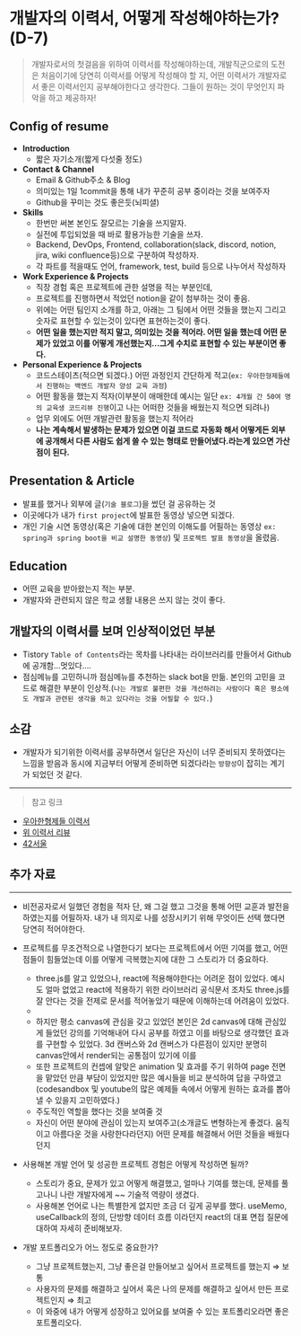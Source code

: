 # 개발자의 이력서, 어떻게 작성해야하는가?(D-7)

> 개발자로서의 첫걸음을 위하여 이력서를 작성해야하는데, 개발직군으로의 도전은 처음이기에 당연히 이력서를 어떻게 작성해야 할 지, 어떤 이력서가 개발자로서 좋은 이력서인지 공부해야한다고 생각한다. 그들이 원하는 것이 무엇인지 파악을 하고 제공하자!

## Config of resume

- **Introduction**
  - 짧은 자기소개(짧게 다섯줄 정도)
- **Contact & Channel**
  - Email & Github주소 & Blog
  - 의미있는 1일 1commit을 통해 내가 꾸준히 공부 중이라는 것을 보여주자
  - Github을 꾸미는 것도 좋은듯(뇌피셜)
- **Skills**
  - 한번만 써본 본인도 잘모르는 기술을 쓰지말자.
  - 실전에 투입되었을 때 바로 활용가능한 기술을 쓰자.
  - Backend, DevOps, Frontend, collaboration(slack, discord, notion, jira, wiki confluence등)으로 구분하여 작성하자.
  - 각 파트를 적을때도 언어, framework, test, build 등으로 나누어서 작성하자
- **Work Experience & Projects**
  - 직장 경험 혹은 프로젝트에 관한 설명을 적는 부분인데,
  - 프로젝트를 진행하면서 적었던 notion을 같이 첨부하는 것이 좋음.
  - 위에는 어떤 팀인지 소개를 하고, 아래는 그 팀에서 어떤 것들을 했는지 그리고 숫자로 표현할 수 있는것이 있다면 표현하는것이 좋다.
  - **어떤 일을 했는지만 적지 말고, 의미있는 것을 적어라. 어떤 일을 했는데 어떤 문제가 있었고 이를 어떻게 개선했는지...그게 수치로 표현할 수 있는 부분이면 좋다.**
- **Personal Experience & Projects**
  - 코드스테이츠(적으면 되겠다.) 어떤 과정인지 간단하게 적고(`ex: 우아한형제들에서 진행하는 백엔드 개발자 양성 교육 과정`)
  - 어떤 활동을 했는지 적자(이부분이 애매한데 예시는 일단 `ex: 4개월 간 50여 명의 교육생 코드리뷰 진행`이고 나는 어떠한 것들을 배웠는지 적으면 되려나)
  - 업무 외에도 어떤 개발관련 활동을 했는지 적어라
  - **나는 계속해서 발생하는 문제가 있으면 이걸 코드로 자동화 해서 어떻게든 외부에 공개해서 다른 사람도 쉽게 쓸 수 있는 형태로 만들어냈다.라는게 있으면 가산점이 된다.**

## Presentation & Article

- 발표를 했거나 외부에 글(`기술 블로그`)을 썼던 걸 공유하는 것
- 이곳에다가 내가 `first project`에 발표한 동영상 넣으면 되겠다.
- 개인 기술 시연 동영상(혹은 기술에 대한 본인의 이해도를 어필하는 동영상 `ex: spring과 spring boot을 비교 설명한 동영상`) 및 `프로젝트 발표 동영상`을 올렸음.

## Education

- 어떤 교육을 받아왔는지 적는 부분.
- 개발자와 관련되지 않은 학교 생활 내용은 쓰지 않는 것이 좋다.

## 개발자의 이력서를 보며 인상적이었던 부분

- Tistory `Table of Contents`라는 목차를 나타내는 라이브러리를 만들어서 Github에 공개함...멋있다....
- 점심메뉴를 고민하니까 점심메뉴를 추천하는 slack bot을 만듦. 본인의 고민을 코드로 해결한 부분이 인상적.(`나는 개발로 불편한 것을 개선하려는 사람이다 혹은 평소에도 개발과 관련된 생각을 하고 있다라는 것을 어필할 수 있다.`)

## 소감

- 개발자가 되기위한 이력서를 공부하면서 일단은 자신이 너무 준비되지 못하였다는 느낌을 받음과 동시에 지금부터 어떻게 준비하면 되겠다라는 `방향성`이 잡히는 계기가 되었던 것 같다.

---

> 참고 링크

- [우아한형제들 이력서](https://www.notion.so/wbluke/c47951185f404835a982ef97041e59fd)
- [위 이력서 리뷰](https://www.youtube.com/watch?v=Yc56NpYW1DM)
- [42서울](https://www.youtube.com/watch?v=WevK6R2JKI4)

## 추가 자료

---

- 비전공자로서 일했던 경험을 적자 단, 왜 그걸 했고 그것을 통해 어떤 교훈과 발전을 하였는지를 어필하자. 내가 내 의지로 나를 성장시키기 위해 무엇이든 선택 했다면 당연히 적어야한다.

- 프로젝트를 무조건적으로 나열한다기 보다는 프로젝트에서 어떤 기여를 했고, 어떤 점들이 힘들었는데 이를 어떻게 극복했는지에 대한 그 스토리가 더 중요하다.

  - three.js를 알고 있었으나, react에 적용해야한다는 어려운 점이 있었다. 예시도 얼마 없었고 react에 적용하기 위한 라이브러리 공식문서 조차도 three.js를 잘 안다는 것을 전제로 문서를 적어놓았기 때문에 이해하는데 어려움이 있었다.
  -
  - 하지만 평소 canvas에 관심을 갖고 있었던 본인은 2d canvas에 대해 관심있게 들었던 강의를 기억해내어 다시 공부를 하였고 이를 바탕으로 생각했던 효과를 구현할 수 있었다. 3d 캔버스와 2d 캔버스가 다른점이 있지만 분명히 canvas안에서 render되는 공통점이 있기에 이를
  - 또한 프로젝트의 컨셉에 알맞은 animation 및 효과를 주기 위하여 page 전면을 맡았던 만큼 부담이 있었지만 많은 예시들을 비교 분석하여 답을 구하였고(codesandbox 및 youtube의 많은 예제들 속에서 어떻게 원하는 효과를 뽑아낼 수 있을지 고민하였다.)
  - 주도적인 역할을 했다는 것을 보여줄 것
  - 자신이 어떤 분야에 관심이 있는지 보여주고(소개글도 변형하는게 좋겠다. 움직이고 아름다운 것을 사랑한다라던지) 어떤 문제를 해결해서 어떤 것들을 배웠다던지

- 사용해본 개발 언어 및 성공한 프로젝트 경험은 어떻게 작성하면 될까?

  - 스토리가 중요, 문제가 있고 어떻게 해결했고, 얼마나 기여를 했는데, 문제를 풀고나니 나란 개발자에게 ~~ 기술적 역량이 생겼다.
  - 사용해본 언어로 나는 특별한게 없지만 조금 더 깊게 공부를 했다. useMemo, useCallback의 정의, 단방향 데이터 흐름 이라던지 react의 대표 면접 질문에 대하여 자세히 준비해보자.

- 개발 포트폴리오가 어느 정도로 중요한가?
  - 그냥 프로젝트했는지, 그냥 좋은걸 만들어보고 싶어서 프로젝트를 했는지 ⇒ 보통
  - 사용자의 문제를 해결하고 싶어서 혹은 나의 문제를 해결하고 싶어서 만든 프로젝트인지 ⇒ 최고
  - 이 와중에 내가 어떻게 성장하고 있어요를 보여줄 수 있는 포트폴리오라면 좋은 포트폴리오다.
